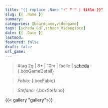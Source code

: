 ```yaml
---
title: "{{ replace .Name "-" " " | title }}"
slug: {{ .Name }}
summary: 
categories: [boardgame,videogame]
tags: [scheda_GdT,scheda_Videogioco]
date: {{ .Date }}
lastmod: 
featured: false
draft: false
url_game: 
---
```

> #tag
> 2g | 8+ | 10m | facile | [scheda]()  
{.boxGameDetail}


> *Fabio:* 
{.boxFabio}

> *Stefano:* 
{.boxStefano}

{{< gallery "gallery">}}